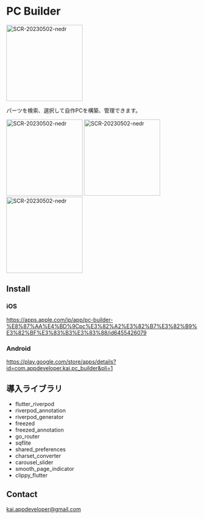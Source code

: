 # PC Builder
 <img width="200" alt="SCR-20230502-nedr" src="https://github.com/OishiKai/PC-Builder/assets/146968279/0a88f976-bca6-4b19-97d9-3cff4cc80ef7">

パーツを検索、選択して自作PCを構築、管理できます。


<img width="200" alt="SCR-20230502-nedr" src="https://github.com/OishiKai/PC-Builder/assets/146968279/ad2dd2ee-6fe1-47b8-8874-fe6f172d820a">
<img width="200" alt="SCR-20230502-nedr" src="https://github.com/OishiKai/PC-Builder/assets/146968279/a0971d45-651a-4344-9834-df9895bc3d40">
<img width="200" alt="SCR-20230502-nedr" src="https://github.com/OishiKai/PC-Builder/assets/146968279/94627653-409f-4cf1-993f-7c9ff6dc5ec0">



## Install
### iOS
https://apps.apple.com/jp/app/pc-builder-%E8%87%AA%E4%BD%9Cpc%E3%82%A2%E3%82%B7%E3%82%B9%E3%82%BF%E3%83%B3%E3%83%88/id6455426079
### Android
https://play.google.com/store/apps/details?id=com.appdeveloper.kai.pc_builder&pli=1

## 導入ライブラリ
 - flutter_riverpod
 - riverpod_annotation
 - riverpod_generator
 - freezed
 - freezed_annotation
 - go_router
 - sqflite
 - shared_preferences
 - charset_converter
 - carousel_slider
 - smooth_page_indicator
 - clippy_flutter

## Contact
kai.appdeveloper@gmail.com
